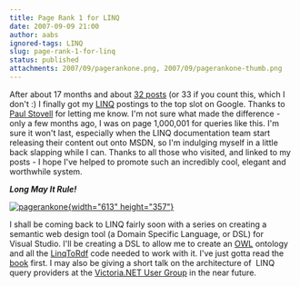 ```yaml
---
title: Page Rank 1 for LINQ
date: 2007-09-09 21:00
author: aabs
ignored-tags: LINQ
slug: page-rank-1-for-linq
status: published
attachments: 2007/09/pagerankone.png, 2007/09/pagerankone-thumb.png
---
```


After about 17 months and about [32 posts](http://aabs.wordpress.com/?s=LINQ&paged=1) (or 33 if you count this, which I don't :) I finally got my [LINQ](http://msdn2.microsoft.com/en-us/netframework/aa904594.aspx) postings to the top slot on Google. Thanks to [Paul Stovell](http://www.paulstovell.net/blog) for letting me know. I'm not sure what made the difference - only a few months ago, I was on page 1,000,001 for queries like this. I'm sure it won't last, especially when the LINQ documentation team start releasing their content out onto MSDN, so I'm indulging myself in a little back slapping while I can. Thanks to all those who visited, and linked to my posts - I hope I've helped to promote such an incredibly cool, elegant and worthwhile system.

***Long May It Rule!***

[![pagerankone]({static}2007/09/pagerankone-thumb.png){width="613" height="357"}]({static}2007/09/pagerankone.png)

I shall be coming back to LINQ fairly soon with a series on creating a semantic web design tool (a Domain Specific Language, or DSL) for Visual Studio. I'll be creating a DSL to allow me to create an [OWL](http://www.w3.org/2004/OWL/) ontology and all the [LinqToRdf](http://code.google.com/p/linqtordf/) code needed to work with it. I've just gotta read the [book](http://www.pearsoned.co.uk/Bookshop/detail.asp?item=100000000131155) first. I may also be giving a short talk on the architecture of  LINQ query providers at the [Victoria.NET User Group](http://www.victoriadotnet.com.au/) in the near future.
